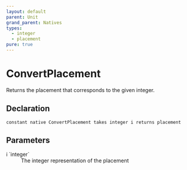 ```yaml
---
layout: default
parent: Unit
grand_parent: Natives
types:
  - integer
  - placement
pure: true
---
```


# ConvertPlacement
Returns the placement that corresponds to the given integer.

## Declaration

```
constant native ConvertPlacement takes integer i returns placement
```

## Parameters
<dl>
  <dt>i `integer`</dt>
  <dd>The integer representation of the placement</dd>
</dl>